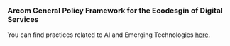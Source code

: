### Arcom General Policy Framework for the Ecodesgin of Digital Services

You can find practices related to AI and Emerging Technologies [here](https://www.arcom.fr/sites/default/files/2024-05/general_policy_framework_for_the_ecodesign_of_digital_services_version_2024.pdf).
